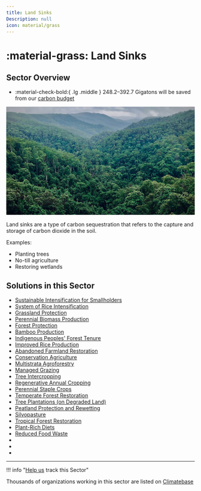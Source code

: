 ```yaml
---
title: Land Sinks
Description: null
icon: material/grass
---
```

# :material-grass: Land Sinks

## Sector Overview

<div class="grid cards" markdown>

* :material-check-bold:{ .lg .middle } 248.2–392.7 Gigatons will be saved from our [carbon budget](../glossary/#carbon-budget)

</div>

![](/../static/img/land-sinks.jpg)

Land sinks are a type of carbon sequestration that refers to the capture and storage of carbon dioxide in the soil. 

Examples:

* Planting trees
* No-till agriculture
* Restoring wetlands

## Solutions in this Sector

* [Sustainable Intensification for Smallholders](../solution-sustainable-intensification-for-smallholders)
* [System of Rice Intensification](../solution-system-of-rice-intensification)
* [Grassland Protection](../solution-grassland-protection)
* [Perennial Biomass Production](../solution-perennial-biomass-production)
* [Forest Protection](../solution-forest-protection)
* [Bamboo Production](../solution-bamboo-production)
* [Indigenous Peoples' Forest Tenure](../solution-indigenous-peoples-forest-tenure)
* [Improved Rice Production](../solution-improved-rice-production)
* [Abandoned Farmland Restoration](../solution-abandoned-farmland-restoration)
* [Conservation Agriculture](../solution-conservation-agriculture)
* [Multistrata Agroforestry](../solution-multistrata-agroforestry)
* [Managed Grazing](../solution-managed-grazing)
* [Tree Intercropping](../solution-tree-intercropping)
* [Regenerative Annual Cropping](../solution-regenerative-annual-cropping)
* [Perennial Staple Crops](../solution-perennial-staple-crops)
* [Temperate Forest Restoration](../solution-temperate-forest-restoration)
* [Tree Plantations (on Degraded Land)](../solution-tree-plantations-on-degraded-land)
* [Peatland Protection and Rewetting](../solution-peatland-protection-and-rewetting)
* [Silvopasture](../solution-silvopasture)
* [Tropical Forest Restoration](../solution-tropical-forest-restoration)
* [Plant-Rich Diets](../solution-plant-rich-diets)
* [Reduced Food Waste](../solution-reduced-food-waste)
*
*
*

- - -

!!! info "[Help us](../../contribute) track this Sector"

Thousands of organizations working in this sector are listed on [Climatebase](https://climatebase.org/organizations)